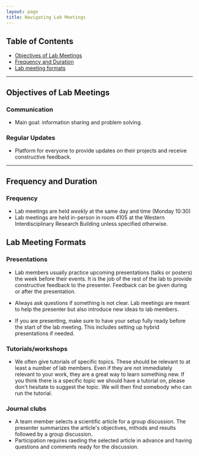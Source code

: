 ```yaml
---
layout: page
title: Navigating Lab Meetings
---
```


## Table of Contents
- [Objectives of Lab Meetings](#objectives-of-lab-meetings)
- [Frequency and Duration](#frequency-and-duration)
- [Lab meeting formats](#lab-meeting-formats)

---

## Objectives of Lab Meetings

### Communication
- Main goal: information sharing and problem solving.

### Regular Updates
- Platform for everyone to provide updates on their projects and receive constructive feedback.

---

## Frequency and Duration

### Frequency
- Lab meetings are held *weekly* at the same day and time (Monday 10:30)
- Lab meetings are held in-person in room 4105 at the Western Interdisciplinary Research Building unless specified otherwise.


## Lab Meeting Formats

### Presentations
- Lab members usually practice upcoming presentations (talks or posters) the week before their events. It is the job of the rest of the lab to provide constructive feedback to the presenter. Feedback can be given during or after the presentation.

- Always ask questions if something is not clear. Lab meetings are meant to help the presenter but also introduce new ideas to lab members.

- If you are presenting, make sure to have your setup fully ready before the start of the lab meeting. This includes setting up hybrid presentations if needed.

### Tutorials/workshops
- We often give tutorials of specific topics. These should be relevant to at least a number of lab members. Even if they are not immediately relevant to your work, they are a great way to learn something new. If you think there is a specific topic we should have a tutorial on, please don't hesitate to suggest the topic. We will then find somebody who can run the tutorial. 

### Journal clubs
- A team member selects a scientific article for a group discussion. The presenter summarizes the article's objectives, mthods and results followed by a group discussion.
- Participation requires raeding the selected article in advance and having questions and comments ready for the discussion.